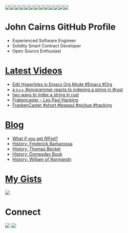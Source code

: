 <img src="https://img.shields.io/badge/Ethereum-3C3C3D?style=for-the-badge&logo=Ethereum&logoColor=white" /><img src="https://img.shields.io/badge/Docker-2CA5E0?style=for-the-badge&logo=docker&logoColor=white" /><img src="https://img.shields.io/badge/VSCode-0078D4?style=for-the-badge&logo=visual%20studio%20code&logoColor=white" /><img src="https://img.shields.io/badge/C%2B%2B-00599C?style=for-the-badge&logo=c%2B%2B&logoColor=white" /><img src="https://img.shields.io/badge/Python-FFD43B?style=for-the-badge&logo=python&logoColor=blue" /><img src="https://img.shields.io/badge/Solidity-e6e6e6?style=for-the-badge&logo=solidity&logoColor=black" /><img src="https://img.shields.io/badge/Rust-black?style=for-the-badge&logo=rust&logoColor=#E57324" /><img src="https://img.shields.io/badge/WebAssembly-654FF0?style=for-the-badge&logo=WebAssembly&logoColor=white" /><img src="https://img.shields.io/badge/Linux-FCC624?style=for-the-badge&logo=linux&logoColor=black" /><img src="https://img.shields.io/badge/Debian-A81D33?style=for-the-badge&logo=debian&logoColor=white" /><img src="https://img.shields.io/badge/GitHub-100000?style=for-the-badge&logo=github&logoColor=white" /><img src="https://img.shields.io/badge/OpenZeppelin-4E5EE4?logo=OpenZeppelin&logoColor=fff&style=for-the-badge" /><img src="https://shields.io/badge/foundry-0f121d?style=for-the-badge&logo=hyperledger&logoColor=white" />

# John Cairns GitHub Profile

-   Experienced Software Engineer
-   Solidity Smart Contract Developer
-   Open Source Enthusiast

# [Latest Videos](https://www.youtube.com/@johnacairns)

<!-- VIDEO-LIST:START -->
- [Edit Hyperlinks in Emacs Org Mode #Emacs #Org](https://www.youtube.com/watch?v=sJrFp_RYN8U)
- [a c++ #programmer reacts to indexing a string in #rust](https://www.youtube.com/watch?v=pLJ8wkVYVJU)
- [two ways to index a string in rust](https://www.youtube.com/watch?v=XiGyGBpNy4g)
- [Frakencaster – Les Paul Hacking](https://www.youtube.com/watch?v=QewbvhJLm4s)
- [FrankenCaster #short #lespaul #pickup #hacking](https://www.youtube.com/watch?v=qTzrGzuZAnw)
<!-- VIDEO-LIST:END -->

# [Blog](https://2ad.com)

<!-- BLOG-POST-LIST:START -->
- [What if you get RIFed?](https://2ad.com/terminated2024.html)
- [History: Frederick Barbarossa](https://2ad.com/history-frederick-barbarossa.html)
- [History: Thomas Becket](https://2ad.com/history-thomas-becket.html)
- [History: Domesday Book](https://2ad.com/history-domesday-book.html)
- [History: William of Normandy](https://2ad.com/history-william-of-normandy.html)
<!-- BLOG-POST-LIST:END -->

# [My Gists](https://gist.github.com/jac18281828)

<img src="https://gists-readme.yizack.com/api?user=jac18281828" />

# Connect

<div>
    <a href="https://www.linkedin.com/in/johnacairns"><img src="https://img.shields.io/badge/LinkedIn-0077B5?style=for-the-badge&logo=linkedin&logoColor=white" /></a>
    <a href="https://www.youtube.com/@johnacairns">
    <img src="https://img.shields.io/badge/YouTube-FF0000?style=for-the-badge&logo=youtube&logoColor=white" /></a>
</div>
